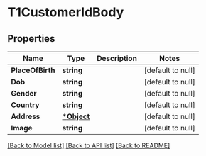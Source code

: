 # T1CustomerIdBody

## Properties
Name | Type | Description | Notes
------------ | ------------- | ------------- | -------------
**PlaceOfBirth** | **string** |  | [default to null]
**Dob** | **string** |  | [default to null]
**Gender** | **string** |  | [default to null]
**Country** | **string** |  | [default to null]
**Address** | [***Object**](.md) |  | [default to null]
**Image** | **string** |  | [default to null]

[[Back to Model list]](../README.md#documentation-for-models) [[Back to API list]](../README.md#documentation-for-api-endpoints) [[Back to README]](../README.md)

